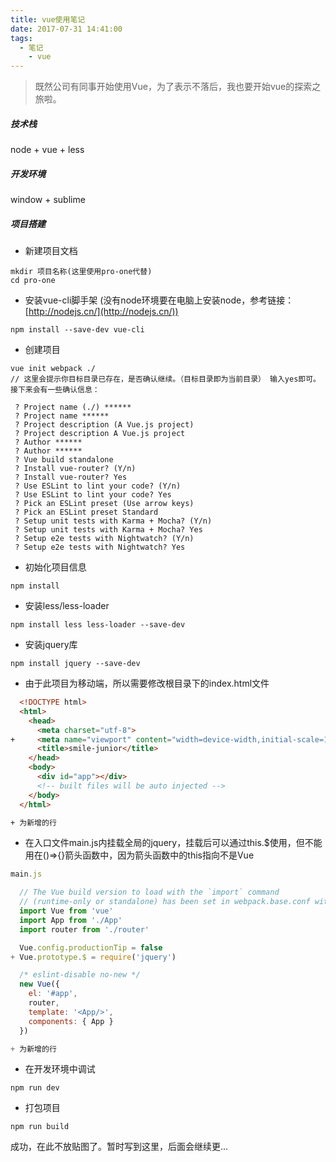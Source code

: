```yaml
---
title: vue使用笔记
date: 2017-07-31 14:41:00
tags:
  - 笔记
	- vue
---
```


> 既然公司有同事开始使用Vue，为了表示不落后，我也要开始vue的探索之旅啦。

##### 技术栈
node + vue + less

##### 开发环境
window + sublime

##### 项目搭建

* 新建项目文档
```
mkdir 项目名称(这里使用pro-one代替)
cd pro-one
```
* 安装vue-cli脚手架 (没有node环境要在电脑上安装node，参考链接：[http://nodejs.cn/](http://nodejs.cn/))
```
npm install --save-dev vue-cli
```
* 创建项目
```
vue init webpack ./ 
// 这里会提示你目标目录已存在，是否确认继续。（目标目录即为当前目录） 输入yes即可。
接下来会有一些确认信息：

 ? Project name (./) ******
 ? Project name ******
 ? Project description (A Vue.js project)
 ? Project description A Vue.js project
 ? Author ******
 ? Author ******
 ? Vue build standalone
 ? Install vue-router? (Y/n)
 ? Install vue-router? Yes
 ? Use ESLint to lint your code? (Y/n)
 ? Use ESLint to lint your code? Yes
 ? Pick an ESLint preset (Use arrow keys)
 ? Pick an ESLint preset Standard
 ? Setup unit tests with Karma + Mocha? (Y/n)
 ? Setup unit tests with Karma + Mocha? Yes
 ? Setup e2e tests with Nightwatch? (Y/n)
 ? Setup e2e tests with Nightwatch? Yes

```
* 初始化项目信息
```
npm install 
```
* 安装less/less-loader
```
npm install less less-loader --save-dev
```
* 安装jquery库
```
npm install jquery --save-dev
```

* 由于此项目为移动端，所以需要修改根目录下的index.html文件
```html
  <!DOCTYPE html>
  <html>
    <head>
      <meta charset="utf-8">
+     <meta name="viewport" content="width=device-width,initial-scale=1,maximum-scale=1,user-scalable=no">
      <title>smile-junior</title>
    </head>
    <body>
      <div id="app"></div>
      <!-- built files will be auto injected -->
    </body>
  </html>

+ 为新增的行
```
* 在入口文件main.js内挂载全局的jquery，挂载后可以通过this.$使用，但不能用在()=>{}箭头函数中，因为箭头函数中的this指向不是Vue
```js
main.js

  // The Vue build version to load with the `import` command
  // (runtime-only or standalone) has been set in webpack.base.conf with an alias.
  import Vue from 'vue'
  import App from './App'
  import router from './router'

  Vue.config.productionTip = false
+ Vue.prototype.$ = require('jquery')

  /* eslint-disable no-new */
  new Vue({
    el: '#app',
    router,
    template: '<App/>',
    components: { App }
  })

+ 为新增的行
```

* 在开发环境中调试
```
npm run dev
```

* 打包项目
```
npm run build
```
成功，在此不放贴图了。暂时写到这里，后面会继续更...
